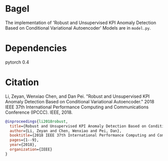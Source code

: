 # Bagel
The implementation of 'Robust and Unsupervised KPI Anomaly Detection Based on Conditional Variational Autoencoder'
Models are in `model.py`.

# Dependencies

pytorch 0.4

# Citation
Li, Zeyan, Wenxiao Chen, and Dan Pei. "Robust and Unsupervised KPI Anomaly Detection Based on Conditional Variational Autoencoder." 2018 IEEE 37th International Performance Computing and Communications Conference (IPCCC). IEEE, 2018.

``` bibtex
@inproceedings{li2018robust,
  title={Robust and Unsupervised KPI Anomaly Detection Based on Conditional Variational Autoencoder},
  author={Li, Zeyan and Chen, Wenxiao and Pei, Dan},
  booktitle={2018 IEEE 37th International Performance Computing and Communications Conference (IPCCC)},
  pages={1--9},
  year={2018},
  organization={IEEE}
}
```
